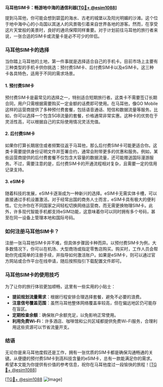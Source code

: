 **马耳他SIM卡：畅游地中海的通信利器[[TG💪+ @esim1088](https://t.me/s/esim1088)]**

提到马耳他，你可能会想到碧蓝的海水、古老的城堡以及阳光明媚的沙滩。这个位于地中海中心的小岛国以其迷人的风景吸引着来自世界各地的游客。然而，在享受这片天堂般的美景时，良好的通讯保障同样重要。对于计划前往马耳他的旅行者来说，一张合适的SIM卡或流量卡是必不可少的伴侣。

### 马耳他SIM卡的选择

当你踏上马耳他的土地，第一件事就是选择适合自己的手机卡。目前市场上主要有三种类型的手机卡供你挑选：预付费SIM卡、后付费SIM卡以及eSIM卡。这三种卡各具特色，适用于不同的需求场景。

#### 1. 预付费SIM卡

预付费SIM卡是最常见的选择之一，特别适合短期旅行者。这类卡不需要签订长期合同，用户只需根据需要购买一定金额的话费即可使用。在马耳他，像GO Mobile这样的运营商提供了多种预付费套餐，包括语音通话、短信和数据流量等服务。比如，你可以选择一个包含5GB流量的套餐，价格通常非常实惠。这种卡的优势在于灵活性高，可以根据自己的实际使用情况灵活充值。

#### 2. 后付费SIM卡

如果你打算长期居住或者频繁往返于马耳他，那么后付费SIM卡可能更适合你。这类卡需要提供身份证明文件并签署合约，通常会附带更多的优惠和服务。例如，某些运营商提供的后付费套餐不仅包含大容量的数据流量，还可能赠送国际漫游服务。不过，需要注意的是，后付费SIM卡的开通流程相对复杂，且需要一定的信用记录支持。

#### 3. eSIM卡

随着科技的发展，eSIM卡逐渐成为一种新兴的选择。eSIM卡无需实体卡槽，可以直接通过手机设置激活。对于经常出国的商务人士而言，eSIM卡具有极大的便利性。它允许你在不同国家之间轻松切换网络运营商，而无需更换物理SIM卡。此外，许多现代智能手机都支持eSIM功能，这意味着你可以同时拥有多个号码，甚至在同一设备上管理本地和国际号码。

### 如何注册马耳他SIM卡？

注册一张马耳他SIM卡并不难，但具体步骤因卡种而异。以预付费SIM卡为例，大多数情况下，你可以在机场、大型商场或指定零售店购买。购买时，工作人员会帮助你完成简单的注册手续，并指导如何激活账户。如果是eSIM卡，则可以通过官方网站或合作平台在线申请，随后按照指引下载配置文件即可。

### 马耳他SIM卡的使用技巧

为了让你的旅行体验更加顺畅，这里有一些实用的小贴士：

- **提前规划流量需求**：根据行程安排合理选择套餐，避免不必要的浪费。
- **注意信号覆盖范围**：虽然马耳他整体网络覆盖率较高，但在偏远地区仍可能存在盲区。
- **定期检查余额**：确保账户余额充足，以免影响正常使用。
- **利用免费Wi-Fi**：许多酒店、咖啡馆和公共区域都提供免费Wi-Fi服务，合理利用这些资源可以节省流量开支。

### 结语

无论你是来马耳他度假还是工作，拥有一张优质的SIM卡都是确保沟通畅通的关键。从便捷的预付费SIM卡到高科技含量的eSIM卡，总有一款能满足你的需求。希望本文能为你提供有价值的参考信息，祝你在马耳他度过一段愉快的旅程！[[TG💪+ @esim1088](https://t.me/s/esim1088)]

[[TG💪+ @esim1088](https://t.me/s/esim1088) ![Image](https://i.postimg.cc/4NQfJmqS/Snipaste-2025-05-13-00-14-12.png)]